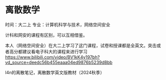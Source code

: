 # 离散数学

时间：大二上
专业：计算机科学与技术，网络空间安全

计科和网安的课程有区别，可以互相借鉴。

本人（网络空间安全）在大二上学习了这门课程，试卷和授课都是全英文。突击或者高分都建议看电子科大的课程来进行学习
https://www.bilibili.com/video/BV1kK4y197bh?vd_source=deedc56b455eaaa04ed9876b5239d8bb

l4n的离散笔记，离散数学英文版教材（2024秋季）